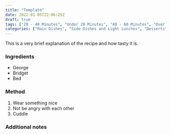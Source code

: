 ```yaml
---
title: "Template"
date: 2022-01-05T22:06:25Z
draft: true
tags: ["20 - 40 Minutes", "Under 20 Minutes", "40 - 60 Minutes", "Over An Hour", "Serves - "]
categories: ["Main Dishes", "Side Dishes and Light Lunches", "Desserts"]
---
```

This is a very brief explanation of the recipe and how tasty it is.

### Ingredients
* George
* Bridget
* Bed

### Method
1. Wear something nice
2. Not be angry with each other
3. Cuddle

### Additional notes


